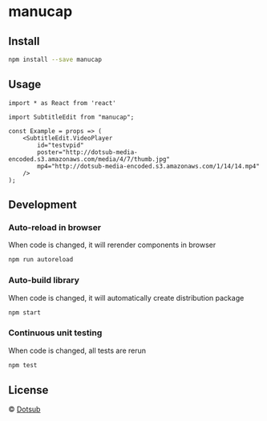 # manucap

## Install

```bash
npm install --save manucap
```

## Usage

```tsx
import * as React from 'react'

import SubtitleEdit from "manucap";

const Example = props => (
    <SubtitleEdit.VideoPlayer
        id="testvpid"
        poster="http://dotsub-media-encoded.s3.amazonaws.com/media/4/7/thumb.jpg"
        mp4="http://dotsub-media-encoded.s3.amazonaws.com/1/14/14.mp4"
    />
);
```

## Development

### Auto-reload in browser
When code is changed, it will rerender components in browser
```bash
npm run autoreload
```

### Auto-build library
When code is changed, it will automatically create distribution package
```bash
npm start
```

### Continuous unit testing
When code is changed, all tests are rerun
```bash
npm test
```

## License

 © [Dotsub](https://github.com/dotsub)
